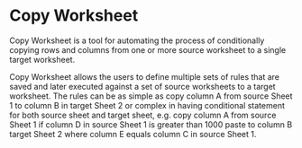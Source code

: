 # Copy Worksheet
Copy Worksheet is a tool for automating the process of conditionally copying rows and columns from one or more source worksheet to a single target worksheet.

Copy Worksheet allows the users to define multiple sets of rules that are saved and later executed against a set of source worksheets to a target worksheet. The rules can be as simple as copy column A from source Sheet 1 to column B in target Sheet 2 or complex in having conditional statement for both source sheet and target sheet, e.g. copy column A from source Sheet 1 if column D in source Sheet 1 is greater than 1000 paste to column B target Sheet 2 where column E equals column C in source Sheet 1.

